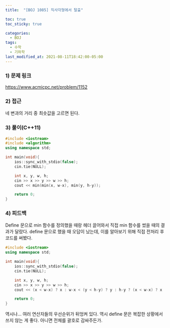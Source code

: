 ```yaml
---
title:  "[BOJ 1085] 직사각형에서 탈출"

toc: true
toc_sticky: true

categories:
  - BOJ
tags:
  - 수학
  - 기하학
last_modified_at: 2021-08-11T18:42:00-05:00
---
```


### 1) 문제 링크

<https://www.acmicpc.net/problem/1152>

### 2) 접근

네 변과의 거리 중 최솟값을 고르면 된다.

### 3) 풀이(C++11)

```cpp
#include <iostream>
#include <algorithm>
using namespace std;

int main(void){
    ios::sync_with_stdio(false);
    cin.tie(NULL);

    int x, y, w, h;
    cin >> x >> y >> w >> h;
    cout << min(min(x, w-x), min(y, h-y));

    return 0;
}
```


### 4) 피드백

Define 문으로 min 함수를 정의했을 때랑 <algorithm> 헤더 끌어와서 직접 min 함수를 썼을 때의 결과가 달랐다. define 문으로 했을 때 오답이 났는데, 이를 알아보기 위해 직접 전처리 후 코드를 써봤다.

```cpp
#include <iostream>
using namespace std;

int main(void){
    ios::sync_with_stdio(false);
    cin.tie(NULL);

    int x, y, w, h;
    cin >> x >> y >> w >> h;
    cout << (x < w-x) ? x : w-x < (y < h-y) ? y : h-y ? (x < w-x) ? x : w-x : (y < h-y) ? y : h-y;

    return 0;
}
```

역시나… 여러 연산자들의 우선순위가 뒤엉켜 있다. 역시 define 문은 복잡한 상황에서 쓰지 않는 게 좋다. 아니면 전체를 괄호로 감싸주든가.